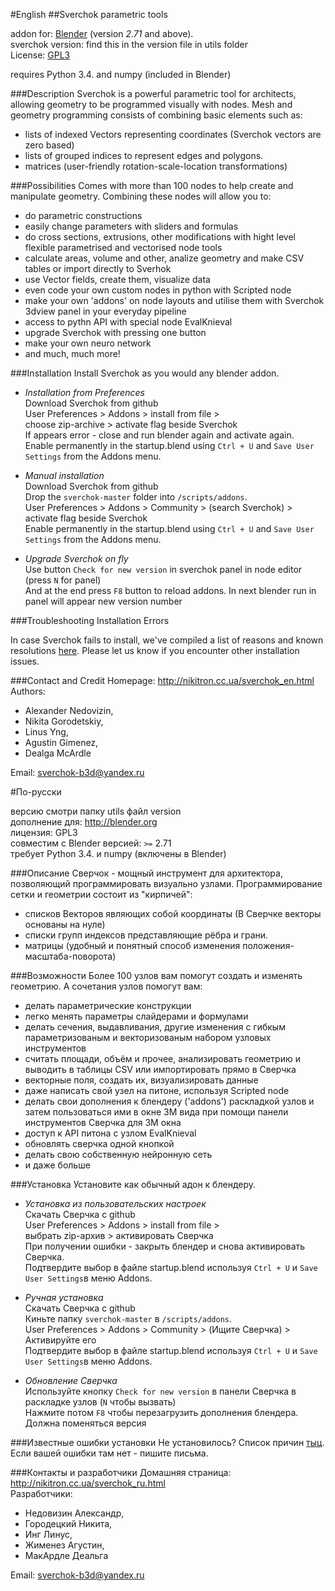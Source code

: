 #English
##Sverchok parametric tools

addon for: [Blender](http://blender.org)  (version *2.71* and above).  
sverchok version: find this in the version file in utils folder   
License: [GPL3](http://www.gnu.org/licenses/quick-guide-gplv3.html)   

requires Python 3.4. and numpy (included in Blender)  

  
###Description
Sverchok is a powerful parametric tool for architects, allowing geometry to be programmed visually with nodes. 
Mesh and geometry programming consists of combining basic elements such as:  

  - lists of indexed Vectors representing coordinates (Sverchok vectors are zero based)
  - lists of grouped indices to represent edges and polygons.
  - matrices (user-friendly rotation-scale-location transformations)

###Possibilities
Comes with more than 100 nodes to help create and manipulate geometry. Combining these nodes will allow you to:

  - do parametric constructions
  - easily change parameters with sliders and formulas
  - do cross sections, extrusions, other modifications with hight level flexible parametrised and vectorised node tools  
  - calculate areas, volume and other, analize geometry and make CSV tables or import directly to Sverhok
  - use Vector fields, create them, visualize data
  - even code your own custom nodes in python with Scripted node
  - make your own 'addons' on node layouts and utilise them with Sverchok 3dview panel in your everyday pipeline
  - access to pythn API with special node EvalKnieval
  - upgrade Sverchok with pressing one button
  - make your own neuro network
  - and much, much more!

###Installation
Install Sverchok as you would any blender addon.  
  
-  _Installation from Preferences_  
   Download Sverchok from github  
   User Preferences > Addons > install from file >   
   choose zip-archive > activate flag beside Sverchok  
   If appears error - close and run blender again and activate again.  
   Enable permanently in the startup.blend using `Ctrl + U` and `Save User Settings` from the Addons menu.  
  
-  _Manual installation_  
   Download Sverchok from github  
   Drop the `sverchok-master` folder into `/scripts/addons`.  
   User Preferences > Addons > Community > (search Sverchok) > activate flag beside Sverchok  
   Enable permanently in the startup.blend using `Ctrl + U` and `Save User Settings` from the Addons menu.   

-  _Upgrade Sverchok on fly_   
   Use button `Check for new version` in sverchok panel in node editor (press `N` for panel)  
   And at the end press `F8` button to reload addons. In next blender run in panel will appear new version number  

###Troubleshooting Installation Errors

In case Sverchok fails to install, we've compiled a list of reasons and known resolutions [here](/docs/installation.rst). Please let us know if you encounter other installation issues.

###Contact and Credit
Homepage: http://nikitron.cc.ua/sverchok_en.html  
Authors: 
-  Alexander Nedovizin,  
-  Nikita Gorodetskiy,  
-  Linus Yng,  
-  Agustin Gimenez, 
-  Dealga McArdle  

Email: sverchok-b3d@yandex.ru  


#По-русски

версию смотри папку utils файл version   
дополнение для: http://blender.org   
лицензия: GPL3   
совместим с Blender версией: `>=` 2.71  
требует Python 3.4. и numpy (включены в Blender)  

  
###Описание
Сверчок - мощный инструмент для архитектора, позволяющий программировать визуально узлами. 
Программирование сетки и геометрии состоит из "кирпичей":  

  - списков Векторов являющих собой координаты (В Сверчке векторы основаны на нуле)
  - списки групп индексов представляющие рёбра и грани.
  - матрицы (удобный и понятный способ изменения положения-масштаба-поворота)

###Возможности
Более 100 узлов вам помогут создать и изменять геометрию. А сочетания узлов помогут вам:

  - делать параметрические конструкции
  - легко менять параметры слайдерами и формулами
  - делать сечения, выдавливания, другие изменения с гибкым параметризованым и векторизованым набором узловых инструментов  
  - считать площади, объём и прочее, анализировать геометрию и выводить в таблицы CSV или импортировать прямо в Сверчка
  - векторные поля, создать их, визуализировать данные
  - даже написать свой узел на питоне, используя Scripted node
  - делать свои дополнения к блендеру ('addons') раскладкой узлов и затем пользоваться ими в окне 3М вида при помощи панели инструментов Сверчка для 3М окна
  - доступ к API питона с узлом EvalKnieval
  - обновлять сверчка одной кнопкой
  - делать свою собственную нейронную сеть
  - и даже больше   


###Установка
Установите как обычный адон к блендеру.  
  
-  _Установка из пользовательских настроек_  
   Скачать Сверчка с github  
   User Preferences > Addons > install from file >   
   выбрать zip-архив > активировать Сверчка  
   При получении ошибки - закрыть блендер и снова активировать Сверчка.  
   Подтвердите выбор в файле startup.blend используя `Ctrl + U` и `Save User Settings`в меню Addons.  
  
-  _Ручная установка_  
   Скачать Сверчка с github  
   Киньте папку `sverchok-master` в `/scripts/addons`.  
   User Preferences > Addons > Community > (Ищите Сверчка) > Активируйте его  
   Подтвердите выбор в файле startup.blend используя `Ctrl + U` и `Save User Settings`в меню Addons.  

-  _Обновление Сверчка_   
   Используйте кнопку `Check for new version` в панели Сверчка в раскладке узлов (`N` чтобы вызвать)  
   Нажмите потом `F8` чтобы перезагрузить дополнения блендера. Должна поменяться версия  

###Известные ошибки установки
Не установилось? Список причин [тыц](/docs/installation.rst). Если вашей ошибки там нет - пишите письма.

###Контакты и разработчики
Домашняя страница: http://nikitron.cc.ua/sverchok_ru.html  
Разработчики: 
-  Недовизин Александр,  
-  Городецкий Никита,  
-  Инг Линус,  
-  Жименез Агустин, 
-  МакАрдле Деальга  

Email: sverchok-b3d@yandex.ru  
